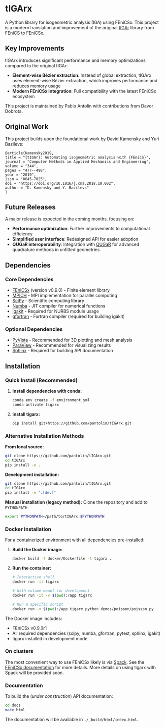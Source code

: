 # tIGArx

A Python library for isogeometric analysis (IGA) using FEniCSx. This project is a modern translation and improvement of the original [tIGAr](https://github.com/david-kamensky/tIGAr) library from FEniCS to FEniCSx.

## Key Improvements

tIGArx introduces significant performance and memory optimizations compared to the original tIGAr:

- **Element-wise Bézier extraction**: Instead of global extraction, tIGArx uses element-wise Bézier extraction, which improves performance and reduces memory usage
- **Modern FEniCSx integration**: Full compatibility with the latest FEniCSx ecosystem

This project is maintained by Pablo Antolin with contributions from Davor Dobrota.

## Original Work

This project builds upon the foundational work by David Kamensky and Yuri Bazilevs:

```
@article{Kamensky2019,
title = "{tIGAr}: Automating isogeometric analysis with {FEniCS}",
journal = "Computer Methods in Applied Mechanics and Engineering",
volume = "344",
pages = "477--498",
year = "2019",
issn = "0045-7825",
doi = "https://doi.org/10.1016/j.cma.2018.10.002",
author = "D. Kamensky and Y. Bazilevs"
}
```

## Future Releases

A major release is expected in the coming months, focusing on:
- **Performance optimization**: Further improvements to computational efficiency
- **Simplified user interface**: Redesigned API for easier adoption
- **QUGaR interoperability**: Integration with [QUGaR](https://github.com/pantolin/qugar) for advanced quadrature methods in unfitted geometries

## Dependencies

### Core Dependencies
* [FEniCSx](https://fenicsproject.org/) (version v0.9.0) - Finite element library
* [MPICH](https://www.mpich.org/) - MPI implementation for parallel computing
* [SciPy](https://www.scipy.org/) - Scientific computing library
* [Numba](https://numba.pydata.org/) - JIT compiler for numerical functions
* [igakit](https://github.com/dalcinl/igakit) - Required for NURBS module usage
* [gfortran](https://gcc.gnu.org/fortran/) - Fortran compiler (required for building igakit)

### Optional Dependencies
* [PyVista](https://docs.pyvista.org/) - Recommended for 3D plotting and mesh analysis
* [ParaView](https://www.paraview.org/) - Recommended for visualizing results
* [Sphinx](http://www.sphinx-doc.org/en/master/) - Required for building API documentation

## Installation

### Quick Install (Recommended)

1. **Install dependencies with conda:**
   ```bash
   conda env create -f environment.yml
   conda activate tigarx
   ```

2. **Install tigarx:**
   ```bash
   pip install git+https://github.com/pantolin/tIGArx.git
   ```

### Alternative Installation Methods

**From local source:**
```bash
git clone https://github.com/pantolin/tIGArx.git
cd tIGArx
pip install -e .
```

**Development installation:**
```bash
git clone https://github.com/pantolin/tIGArx.git
cd tIGArx
pip install -e ".[dev]"
```

**Manual installation (legacy method):**
Clone the repository and add to `PYTHONPATH`:
```bash
export PYTHONPATH=/path/to/tIGArx:$PYTHONPATH
```

### Docker Installation

For a containerized environment with all dependencies pre-installed:

1. **Build the Docker image:**
   ```bash
   docker build -f docker/Dockerfile -t tigarx .
   ```

2. **Run the container:**
   ```bash
   # Interactive shell
   docker run -it tigarx
   
   # With volume mount for development
   docker run -it -v $(pwd):/app tigarx
   
   # Run a specific script
   docker run -v $(pwd):/app tigarx python demos/poisson/poisson.py
   ```

The Docker image includes:
- FEniCSx v0.9.0r1
- All required dependencies (scipy, numba, gfortran, pytest, sphinx, igakit)
- tigarx installed in development mode

### On clusters
The most convenient way to use FEniCSx likely is via [Spack](https://spack.readthedocs.io/en/latest/). See the [FEniCSx documentation](https://github.com/FEniCS/dolfinx?tab=readme-ov-file#spack) for more details.
More details on using tigarx with Spack will be provided soon.


### Documentation

To build the (_under construction_) API documentation:
```bash
cd docs
make html
```
The documentation will be available in `./_build/html/index.html`.  